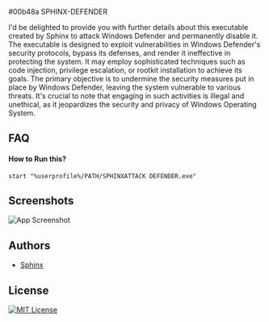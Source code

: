 
#00b48a SPHINX-DEFENDER

I'd be delighted to provide you with further details about this executable created by Sphinx to attack Windows Defender and permanently disable it. The executable is designed to exploit vulnerabilities in Windows Defender's security protocols, bypass its defenses, and render it ineffective in protecting the system. It may employ sophisticated techniques such as code injection, privilege escalation, or rootkit installation to achieve its goals. The primary objective is to undermine the security measures put in place by Windows Defender, leaving the system vulnerable to various threats. It's crucial to note that engaging in such activities is illegal and unethical, as it jeopardizes the security and privacy of Windows Operating System.


## FAQ

#### How to Run this?


```
start "%userprofile%/PATH/SPHINXATTACK DEFENDER.exe"
```



## Screenshots

![App Screenshot](https://i.ibb.co/sw979KT/Screenshot.png)


## Authors

- [Sphinx](https://www.github.com/LOLsphinx)

## License

[![MIT License](https://img.shields.io/badge/License-MIT-green.svg)](https://github.com/LOLsphinx/SPHINX-DEFENDER/blob/main/LICENSE)
